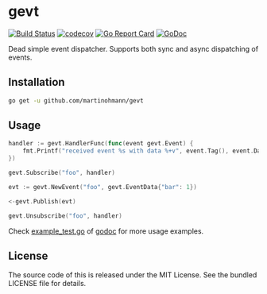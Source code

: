 gevt
====

[![Build Status](https://travis-ci.org/martinohmann/gevt.svg)](https://travis-ci.org/martinohmann/gevt)
[![codecov](https://codecov.io/gh/martinohmann/gevt/branch/master/graph/badge.svg)](https://codecov.io/gh/martinohmann/gevt)
[![Go Report Card](https://goreportcard.com/badge/github.com/martinohmann/gevt)](https://goreportcard.com/report/github.com/martinohmann/gevt)
[![GoDoc](https://godoc.org/github.com/martinohmann/gevt?status.svg)](https://godoc.org/github.com/martinohmann/gevt)

Dead simple event dispatcher. Supports both sync and async dispatching of events.

Installation
------------

```sh
go get -u github.com/martinohmann/gevt
```

Usage
-----

```go
handler := gevt.HandlerFunc(func(event gevt.Event) {
    fmt.Printf("received event %s with data %+v", event.Tag(), event.Data())
})

gevt.Subscribe("foo", handler)

evt := gevt.NewEvent("foo", gevt.EventData{"bar": 1})

<-gevt.Publish(evt)

gevt.Unsubscribe("foo", handler)
```

Check [example_test.go](example_test.go) of
[godoc](https://godoc.org/github.com/martinohmann/gevt) for more usage
examples.

License
-------

The source code of this is released under the MIT License. See the bundled LICENSE
file for details.
